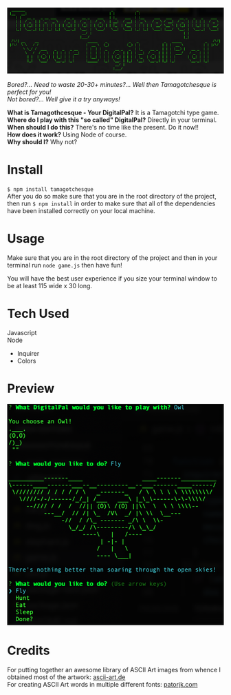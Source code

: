 ![Tamagotchesque](./assets/images/tamagotchesque.png)  

*Bored?... Need to waste 20-30+ minutes?... Well then Tamagotchesque is perfect for you!*  
*Not bored?... Well give it a try anyways!*  

**What is Tamagothcesque - Your DigitalPal?** It is a Tamagotchi type game.  
**Where do I play with this "so called" DigitalPal?** Directly in your terminal.  
**When should I do this?** There's no time like the present. Do it now!!  
**How does it work?** Using Node of course.  
**Why should I?** Why not? 

# Install  
`$ npm install tamagotchesque`  
After you do so make sure that you are in the root directory of the project, then run `$ npm install` in order to make sure that all of the dependencies have been installed correctly on your local machine.  

# Usage  
Make sure that you are in the root directory of the project and then in your terminal run `node game.js` then have fun!  
  
You will have the best user experience if you size your terminal window to be at least 115 wide x 30 long.  

# Tech Used  
Javascript  
Node  
- Inquirer  
- Colors  

# Preview   
![Owl DigitalPal](./assets/images/owlDigitalPal.png)  

# Credits  
For putting together an awesome library of ASCII Art images from whence I obtained most of the artwork: [ascii-art.de](http://www.ascii-art.de/ascii/)  
For creating ASCII Art words in multiple different fonts: [patorjk.com](http://patorjk.com/software/taag/#p=display&f=Graffiti&t=Type%20Something%20)  
